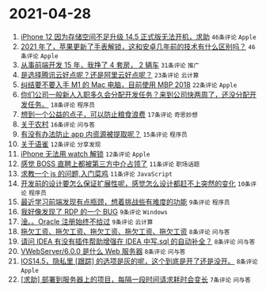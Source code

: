 # 2021-04-28

1. [iPhone 12 因为存储空间不足升级 14.5 正式版无法开机，求助](https://www.v2ex.com/t/773744) `46条评论` `Apple`
1. [2021 年了，苹果更新了手表解锁，这和安卓几年前的技术有什么区别吗？](https://www.v2ex.com/t/773753) `46条评论` `Apple`
1. [从事前端开发 15 年，我挣了 4 套房， 2 辆车](https://www.v2ex.com/t/773790) `31条评论` `推广`
1. [是选择腾讯云好点呢？还是阿里云好点呢？](https://www.v2ex.com/t/773780) `23条评论` `云计算`
1. [纠结要不要入手 M1 的 Mac 电脑，目前使用 MBP 2018](https://www.v2ex.com/t/773748) `22条评论` `Apple`
1. [你们公司一般新人入职多久会分配开发任务？来到公司快两周了，还没分配开发任务。](https://www.v2ex.com/t/773779) `18条评论` `程序员`
1. [想到一个公益的点子，可以防止粮食浪费](https://www.v2ex.com/t/773806) `17条评论` `奇思妙想`
1. [关于农村](https://www.v2ex.com/t/773757) `16条评论` `问与答`
1. [有没有办法防止 app 内资源被提取呢？](https://www.v2ex.com/t/773794) `15条评论` `程序员`
1. [关于语雀](https://www.v2ex.com/t/773772) `12条评论` `分享发现`
1. [iPhone 无法用 watch 解锁](https://www.v2ex.com/t/773745) `12条评论` `Apple`
1. [感觉 BOSS 直聘上都被第三方中介占领了](https://www.v2ex.com/t/773771) `11条评论` `职场话题`
1. [求教一个 js 的问题,入门菜鸡](https://www.v2ex.com/t/773759) `11条评论` `JavaScript`
1. [开发前的设计要怎么保证扩展性呢，感觉怎么设计都赶不上突然的变化](https://www.v2ex.com/t/773788) `10条评论` `程序员`
1. [最近学习前端发现有点瓶颈，想着挑战些有难度的功能](https://www.v2ex.com/t/773799) `9条评论` `程序员`
1. [我好像发现了 RDP 的一个 BUG](https://www.v2ex.com/t/773773) `9条评论` `Windows`
1. [淦。。Oracle 注册始终不给过](https://www.v2ex.com/t/773766) `9条评论` `云计算`
1. [拖欠工资、拖欠工资、拖欠工资、拖欠工资、拖欠工资](https://www.v2ex.com/t/773810) `8条评论` `问与答`
1. [请问 IDEA 有没有插件帮助增强在 IDEA 中写.sql 的自动补全？](https://www.v2ex.com/t/773784) `8条评论` `问与答`
1. [VWebServer/6.0.0 是什么 Web 服务器](https://www.v2ex.com/t/773754) `8条评论` `问与答`
1. [IOS14.5，隐私里 [跟踪] 的选项是灰的呢，这个到底是开了还是没开。](https://www.v2ex.com/t/773751) `8条评论` `Apple`
1. [[求助] 部署到服务器上的项目，每隔一段时间请求耗时会变长](https://www.v2ex.com/t/773792) `7条评论` `问与答`
